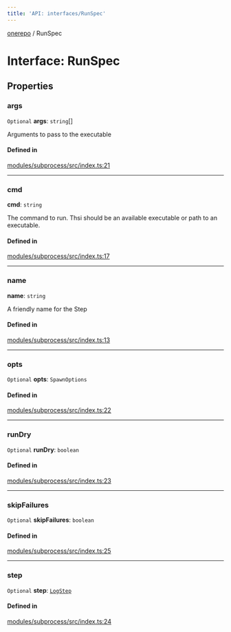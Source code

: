 ```yaml
---
title: 'API: interfaces/RunSpec'
---
```


<!--
Do not modify!
Changes to this file will automatically be overwritten from source.

To make changes, modify typedoc comments in the source files.
-->

[onerepo](/docs/core/api/public/) / RunSpec

# Interface: RunSpec

## Properties

### args

`Optional` **args**: `string`[]

Arguments to pass to the executable

#### Defined in

[modules/subprocess/src/index.ts:21](https://github.com/paularmstrong/onerepo/blob/main/modules/subprocess/src/index.ts#L21)

---

### cmd

**cmd**: `string`

The command to run. Thsi should be an available executable or path to an executable.

#### Defined in

[modules/subprocess/src/index.ts:17](https://github.com/paularmstrong/onerepo/blob/main/modules/subprocess/src/index.ts#L17)

---

### name

**name**: `string`

A friendly name for the Step

#### Defined in

[modules/subprocess/src/index.ts:13](https://github.com/paularmstrong/onerepo/blob/main/modules/subprocess/src/index.ts#L13)

---

### opts

`Optional` **opts**: `SpawnOptions`

#### Defined in

[modules/subprocess/src/index.ts:22](https://github.com/paularmstrong/onerepo/blob/main/modules/subprocess/src/index.ts#L22)

---

### runDry

`Optional` **runDry**: `boolean`

#### Defined in

[modules/subprocess/src/index.ts:23](https://github.com/paularmstrong/onerepo/blob/main/modules/subprocess/src/index.ts#L23)

---

### skipFailures

`Optional` **skipFailures**: `boolean`

#### Defined in

[modules/subprocess/src/index.ts:25](https://github.com/paularmstrong/onerepo/blob/main/modules/subprocess/src/index.ts#L25)

---

### step

`Optional` **step**: [`LogStep`](/docs/core/api/classes/LogStep/)

#### Defined in

[modules/subprocess/src/index.ts:24](https://github.com/paularmstrong/onerepo/blob/main/modules/subprocess/src/index.ts#L24)
